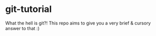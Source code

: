# git-tutorial
What the hell is git?! This repo aims to give you a very brief &amp; cursory answer to that :)
